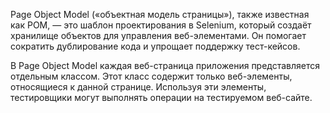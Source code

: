 Page Object Model («объектная модель страницы»), также известная как POM, — это шаблон проектирования в Selenium, который создаёт хранилище объектов для управления веб-элементами. Он помогает сократить дублирование кода и упрощает поддержку тест-кейсов.

В Page Object Model каждая веб-страница приложения представляется отдельным классом. Этот класс содержит только веб-элементы, относящиеся к данной странице. Используя эти элементы, тестировщики могут выполнять операции на тестируемом веб-сайте.
